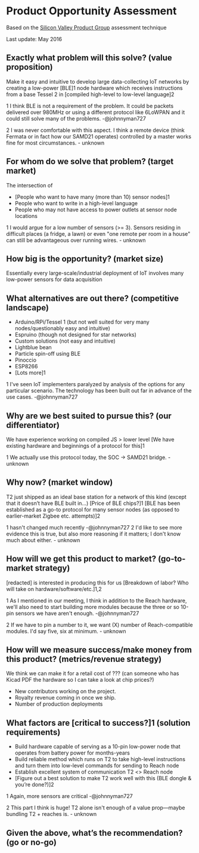 # Product Opportunity Assessment
Based on the [Silicon Valley Product Group](http://svpg.com/assessing-product-opportunities/) assessment technique

Last update: May 2016

## Exactly what problem will this solve? (value proposition)
Make it easy and intuitive to develop large data-collecting IoT networks by creating a low-power [BLE]1 node hardware which receives instructions from a base Tessel 2 in [compiled high-level to low-level language]2

1 I think BLE is not a requirement of the problem. It could be packets delivered over 980MHz or using a different protocol like 6LoWPAN and it could still solve many of the problems. -@johnnyman727

2 I was never comfortable with this aspect. I think a remote device (think Fermata or in fact how our SAMD21 operates) controlled by a master works fine for most circumstances. - unknown

## For whom do we solve that problem? (target market)
The intersection of
* [People who want to have many (more than 10) sensor nodes]1
* People who want to write in a high-level language
* People who may not have access to power outlets at sensor node locations

1 I would argue for a low number of sensors (>= 3). Sensors residing in difficult places (a fridge, a lawn) or even "one remote per room in a house" can still be advantageous over running wires. - unknown

## How big is the opportunity? (market size)
Essentially every large-scale/industrial deployment of IoT involves many low-power sensors for data acquisition

## What alternatives are out there? (competitive landscape)
* Arduino/RPi/Tessel 1 (but not well suited for very many nodes/questionably easy and intuitive)
* Espruino (though not designed for star networks)
* Custom solutions (not easy and intuitive)
* Lightblue bean
* Particle spin-off using BLE
* Pinoccio
* ESP8266
* [Lots more]1

1  I've seen IoT implementers paralyzed by analysis of the options for any particular scenario. The technology has been built out far in advance of the use cases. -@johnnyman727

## Why are we best suited to pursue this? (our differentiator)
We have experience working on compiled JS > lower level
[We have existing hardware and beginnings of a protocol for this]1

1 We actually use this protocol today, the SOC -> SAMD21 bridge. - unknown

## Why now? (market window)
T2 just shipped as an ideal base station for a network of this kind (except that it doesn’t have BLE built in…)
[Price of BLE chips?]1
[BLE has been established as a go-to protocol for many sensor nodes (as opposed to earlier-market Zigbee etc. attempts)]2

1 hasn't changed much recently -@johnnyman727
2 I'd like to see more evidence this is true, but also more reasoning if it matters; I don't know much about either. - unknown

## How will we get this product to market? (go-to-market strategy)
[redacted] is interested in producing this for us
[Breakdown of labor? Who will take on hardware/software/etc.]1,2

1 As I mentioned in our meeting, I think in addition to the Reach hardware, we'll also need to start building more modules because the three or so 10-pin sensors we have aren't enough. -@johnnyman727

2 If we have to pin a number to it, we want (X) number of Reach-compatible modules. I'd say five, six at minimum. - unknown

## How will we measure success/make money from this product? (metrics/revenue strategy)
We think we can make it for a retail cost of ??? (can someone who has Kicad PDF the hardware so I can take a look at chip prices?)
* New contributors working on the project.
* Royalty revenue coming in once we ship.
* Number of production deployments

## What factors are [critical to success?]1 (solution requirements)
* Build hardware capable of serving as a 10-pin low-power node that operates from battery power for months-years
* Build reliable method which runs on T2 to take high-level instructions and turn them into low-level commands for sending to Reach node
* Establish excellent system of communication T2 <> Reach node
* [Figure out a best solution to make T2 work well with this (BLE dongle & you’re done?)]2

1 Again, more sensors are critical -@johnnyman727

2 This part I think is huge! T2 alone isn't enough of a value prop—maybe bundling T2 + reaches is. - unknown

## Given the above, what’s the recommendation? (go or no-go)
